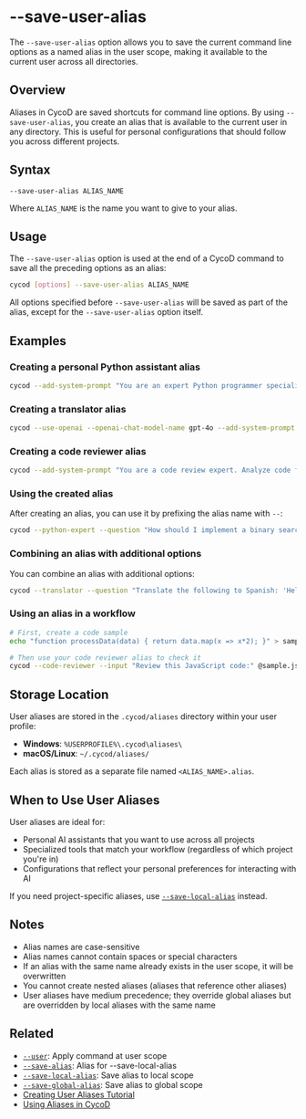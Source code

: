 # --save-user-alias

The `--save-user-alias` option allows you to save the current command line options as a named alias in the user scope, making it available to the current user across all directories.

## Overview

Aliases in CycoD are saved shortcuts for command line options. By using `--save-user-alias`, you create an alias that is available to the current user in any directory. This is useful for personal configurations that should follow you across different projects.

## Syntax

```
--save-user-alias ALIAS_NAME
```

Where `ALIAS_NAME` is the name you want to give to your alias.

## Usage

The `--save-user-alias` option is used at the end of a CycoD command to save all the preceding options as an alias:

```bash
cycod [options] --save-user-alias ALIAS_NAME
```

All options specified before `--save-user-alias` will be saved as part of the alias, except for the `--save-user-alias` option itself.

## Examples

### Creating a personal Python assistant alias

```bash
cycod --add-system-prompt "You are an expert Python programmer specializing in clean, efficient code. Always explain your reasoning and include error handling." --save-user-alias python-expert
```

### Creating a translator alias

```bash
cycod --use-openai --openai-chat-model-name gpt-4o --add-system-prompt "You are a translation expert. Translate text accurately between languages while preserving tone and cultural context." --save-user-alias translator
```

### Creating a code reviewer alias

```bash
cycod --add-system-prompt "You are a code review expert. Analyze code for bugs, security issues, performance problems, and maintainability concerns. Suggest specific improvements and explain their benefits." --save-user-alias code-reviewer
```

### Using the created alias

After creating an alias, you can use it by prefixing the alias name with `--`:

```bash
cycod --python-expert --question "How should I implement a binary search tree in Python?"
```

### Combining an alias with additional options

You can combine an alias with additional options:

```bash
cycod --translator --question "Translate the following to Spanish: 'Hello, how are you?'"
```

### Using an alias in a workflow

```bash
# First, create a code sample
echo "function processData(data) { return data.map(x => x*2); }" > sample.js

# Then use your code reviewer alias to check it
cycod --code-reviewer --input "Review this JavaScript code:" @sample.js
```

## Storage Location

User aliases are stored in the `.cycod/aliases` directory within your user profile:

- **Windows**: `%USERPROFILE%\.cycod\aliases\`
- **macOS/Linux**: `~/.cycod/aliases/`

Each alias is stored as a separate file named `<ALIAS_NAME>.alias`.

## When to Use User Aliases

User aliases are ideal for:

- Personal AI assistants that you want to use across all projects
- Specialized tools that match your workflow (regardless of which project you're in)
- Configurations that reflect your personal preferences for interacting with AI

If you need project-specific aliases, use [`--save-local-alias`](/reference/cli/options/save-local-alias.md) instead.

## Notes

- Alias names are case-sensitive
- Alias names cannot contain spaces or special characters
- If an alias with the same name already exists in the user scope, it will be overwritten
- You cannot create nested aliases (aliases that reference other aliases)
- User aliases have medium precedence; they override global aliases but are overridden by local aliases with the same name

## Related

- [`--user`](/reference/cli/options/user.md): Apply command at user scope
- [`--save-alias`](/reference/cli/options/save-alias.md): Alias for --save-local-alias
- [`--save-local-alias`](/reference/cli/options/save-local-alias.md): Save alias to local scope
- [`--save-global-alias`](/reference/cli/options/save-global-alias.md): Save alias to global scope
- [Creating User Aliases Tutorial](/tutorials/creating-user-aliases.md)
- [Using Aliases in CycoD](/usage/aliases.md)